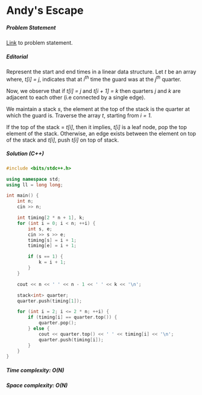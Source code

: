 # Andy's Escape

##### Problem Statement

[Link](https://www.hackerrank.com/contests/uvce-ncode-january-2019/challenges/andys-escape) to problem statement.

##### Editorial

Represent the start and end times in a linear data structure. Let *t* be an array where, *t[i] = j*, indicates that at *i<sup>th</sup>* time
the guard was at the *j<sup>th</sup>* quarter.

Now, we observe that if *t[i] = j* and *t[i + 1] = k* then quarters *j* and *k* are adjacent to each other (i.e connected by a single edge).

We maintain a stack *s*, the element at the top of the stack is the quarter at which the guard is. Traverse the array *t*, starting from *i = 1*.

If the top of the stack  = *t[i]*,  then it implies, *t[i]* is a leaf node, pop the top element of the stack. Otherwise, an edge exists between the element on top of the stack and *t[i]*, push *t[i]* on top of stack.

##### Solution (C++)

```cpp
#include <bits/stdc++.h>

using namespace std;
using ll = long long;

int main() {
    int n;
    cin >> n;

    int timing[2 * n + 1], k;
    for (int i = 0; i < n; ++i) {
        int s, e;
        cin >> s >> e;
        timing[s] = i + 1;
        timing[e] = i + 1;

        if (s == 1) {
            k = i + 1;
        }
    }

    cout << n << ' ' << n - 1 << ' ' << k << '\n';

    stack<int> quarter;
    quarter.push(timing[1]);

    for (int i = 2; i <= 2 * n; ++i) {
        if (timing[i] == quarter.top()) {
            quarter.pop();
        } else {
            cout << quarter.top() << ' ' << timing[i] << '\n';
            quarter.push(timing[i]);
        }
    }
}

```
##### Time complexity: O(N) 
##### Space complexity: O(N)
